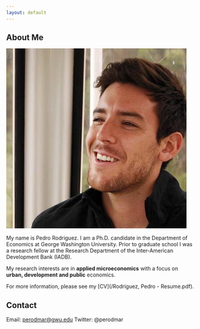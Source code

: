 ```yaml
---
layout: default
---
```


## About Me

<img class="profile-picture" src="photo.jpg">
 
My name is Pedro Rodriguez. I am a Ph.D. candidate in the Department of Economics at George Washington University. Prior to graduate school I was a research fellow at the Research Department of the Inter-American Development Bank (IADB).

My research interests are in **applied microeconomics** with a focus on **urban, development and public** economics.

For more information, please see my [CV](/Rodriguez, Pedro - Resume.pdf).

## Contact

Email: perodmar@gwu.edu
Twitter: @perodmar
